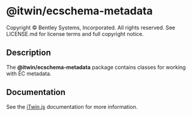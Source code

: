 # @itwin/ecschema-metadata

Copyright © Bentley Systems, Incorporated. All rights reserved. See LICENSE.md for license terms and full copyright notice.

## Description

The **@itwin/ecschema-metadata** package contains classes for working with EC metadata.

## Documentation

See the [iTwin.js](https://www.itwinjs.org) documentation for more information.
